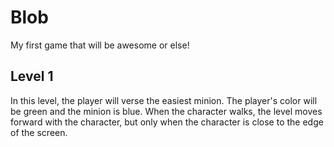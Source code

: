# Blob
My first game that will be awesome or else!


## Level 1

In this level, the player will verse the easiest minion. The player's color will be green and the minion is blue. When the character walks, the level moves forward with the character, but only when the character is close to the edge of the screen.
